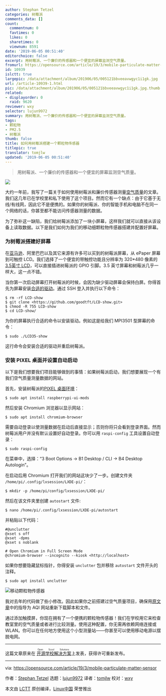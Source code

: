```yaml
---
author: Stephan Tetzel
categories: 树莓派
comments_data: []
count:
  commentnum: 0
  favtimes: 0
  likes: 0
  sharetimes: 0
  viewnum: 8591
date: '2019-06-05 00:51:40'
editorchoice: false
excerpt: 用树莓派、一个廉价的传感器和一个便宜的屏幕监测空气质量。
fromurl: https://opensource.com/article/19/3/mobile-particulate-matter-sensor
id: 10939
islctt: true
largepic: /data/attachment/album/201906/05/005121bbveeavwgyc1i1gk.jpg
url: /article-10939-1.html
pic: /data/attachment/album/201906/05/005121bbveeavwgyc1i1gk.jpg.thumb.jpg
related:
- displayorder: 0
  raid: 9620
reviewer: wxy
selector: lujun9972
summary: 用树莓派、一个廉价的传感器和一个便宜的屏幕监测空气质量。
tags:
- 颗粒物
- PM2.5
- 树莓派
thumb: false
title: 如何用树莓派搭建一个颗粒物传感器
titlepic: true
translator: tomjlw
updated: '2019-06-05 00:51:40'
---
```



> 
> 用树莓派、一个廉价的传感器和一个便宜的屏幕监测空气质量。
> 
> 
> 


![](/data/attachment/album/201906/05/005121bbveeavwgyc1i1gk.jpg)


大约一年前，我写了一篇关于如何使用树莓派和廉价传感器测量[空气质量](/article-9620-1.html)的文章。我们这几年已在学校里和私下使用了这个项目。然而它有一个缺点：由于它基于无线/有线网，因此它不是便携的。如果你的树莓派、你的智能手机和电脑不在同一个网络的话，你甚至都不能访问传感器测量的数据。


为了弥补这一缺陷，我们给树莓派添加了一块小屏幕，这样我们就可以直接从该设备上读取数据。以下是我们如何为我们的移动细颗粒物传感器搭建并配置好屏幕。


### 为树莓派搭建好屏幕


在[亚马逊](https://www.amazon.com/gp/search/ref=as_li_qf_sp_sr_tl?ie=UTF8&tag=openschoolsol-20&keywords=lcd%20raspberry&index=aps&camp=1789&creative=9325&linkCode=ur2&linkId=51d6d7676e10d6c7db203c4a8b3b529a)、阿里巴巴以及其它来源有许多可以买到的树莓派屏幕，从 ePaper 屏幕到可触控 LCD。我们选择了一个便宜的带触控功能且分辨率为 320\*480 像素的[3.5英寸 LCD](https://www.amazon.com/gp/search/ref=as_li_qf_sp_sr_tl?ie=UTF8&tag=openschoolsol-20&keywords=lcd%20raspberry&index=aps&camp=1789&creative=9325&linkCode=ur2&linkId=51d6d7676e10d6c7db203c4a8b3b529a)，可以直接插进树莓派的 GPIO 引脚。3.5 英寸屏幕和树莓派几乎一样大，这一点不错。


当你第一次启动屏幕打开树莓派的时候，会因为缺少驱动屏幕会保持白屏。你得首先为屏幕安装[合适的驱动](https://github.com/goodtft/LCD-show)。通过 SSH 登入并执行以下命令：



```
$ rm -rf LCD-show
$ git clone <https://github.com/goodtft/LCD-show.git>
$ chmod -R 755 LCD-show
$ cd LCD-show/
```

为你的屏幕执行合适的命令以安装驱动。例如这是给我们 MPI3501 型屏幕的命令：



```
$ sudo ./LCD35-show
```

这行命令会安装合适的驱动并重启树莓派。


### 安装 PIXEL 桌面并设置自动启动


以下是我们想要我们项目能够做到的事情：如果树莓派启动，我们想要展现一个有我们空气质量测量数据的网站。


首先，安装树莓派的[PIXEL 桌面环境](/article-8459-1.html)：



```
$ sudo apt install raspberrypi-ui-mods
```

然后安装 Chromium 浏览器以显示网站：



```
$ sudo apt install chromium-browser
```

需要自动登录以使测量数据在启动后直接显示；否则你将只会看到登录界面。然而树莓派用户并没有默认设置好自动登录。你可以用 `raspi-config` 工具设置自动登录：



```
$ sudo raspi-config
```

在菜单中，选择：“3 Boot Options → B1 Desktop / CLI → B4 Desktop Autologin”。


在启动后用 Chromium 打开我们的网站这块少了一步。创建文件夹 `/home/pi/.config/lxsession/LXDE-pi/`：



```
$ mkdir -p /home/pi/config/lxsession/LXDE-pi/
```

然后在该文件夹里创建 `autostart` 文件:



```
$ nano /home/pi/.config/lxsession/LXDE-pi/autostart
```

并粘贴以下代码：



```
#@unclutter
@xset s off
@xset -dpms
@xset s noblank

# Open Chromium in Full Screen Mode
@chromium-browser --incognito --kiosk <http://localhost>
```

如果你想要隐藏鼠标指针，你得安装 `unclutter` 包并移除 `autostart` 文件开头的注释。



```
$ sudo apt install unclutter
```

![移动颗粒物传感器](/data/attachment/album/201906/05/005145ef4gxp4gggupfuiq.jpg "Mobile particulate matter sensor")


我对去年的代码做了些小修改。因此如果你之前搭建过空气质量项目，确保用[原文章](/article-9620-1.html)中的指导为 AQI 网站重新下载脚本和文件。


通过添加触摸屏，你现在拥有了一个便携的颗粒物传感器！我们在学校用它来检查教室里的空气质量或者进行比较测量。使用这种配置，你无需再依赖网络连接或 WLAN。你可以在任何地方使用这个小型测量站——你甚至可以使用移动电源以摆脱电网。




---


这篇文章原来在<ruby> <a href="https://openschoolsolutions.org/mobile-particulate-matter-sensor/">  开源学校解决方案 </a> <rt>  Open Scool Solutions </rt></ruby>上发表，获得许可重新发布。




---


via: <https://opensource.com/article/19/3/mobile-particulate-matter-sensor>


作者：[Stephan Tetzel](https://opensource.com/users/stephan) 选题：[lujun9972](https://github.com/lujun9972) 译者：[tomjlw](https://github.com/tomjlw) 校对：[wxy](https://github.com/wxy)


本文由 [LCTT](https://github.com/LCTT/TranslateProject) 原创编译，[Linux中国](https://linux.cn/) 荣誉推出
